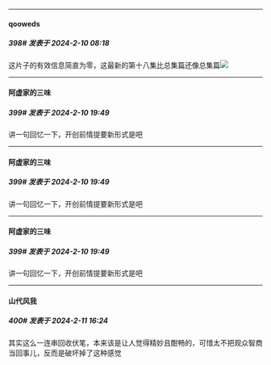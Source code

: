 
*****

####  qooweds  
##### 398#       发表于 2024-2-10 08:18

这片子的有效信息简直为零，这最新的第十八集比总集篇还像总集篇<img src="https://static.saraba1st.com/image/smiley/face2017/003.png" referrerpolicy="no-referrer">


*****

####  阿虚家的三味  
##### 399#       发表于 2024-2-10 19:49

讲一句回忆一下，开创前情提要新形式是吧


*****

####  阿虚家的三味  
##### 399#       发表于 2024-2-10 19:49

讲一句回忆一下，开创前情提要新形式是吧


*****

####  阿虚家的三味  
##### 399#       发表于 2024-2-10 19:49

讲一句回忆一下，开创前情提要新形式是吧


*****

####  山代风我  
##### 400#       发表于 2024-2-11 16:24

其实这么一连串回收伏笔，本来该是让人觉得精妙且酣畅的，可惜太不把观众智商当回事儿，反而是破坏掉了这种感觉

